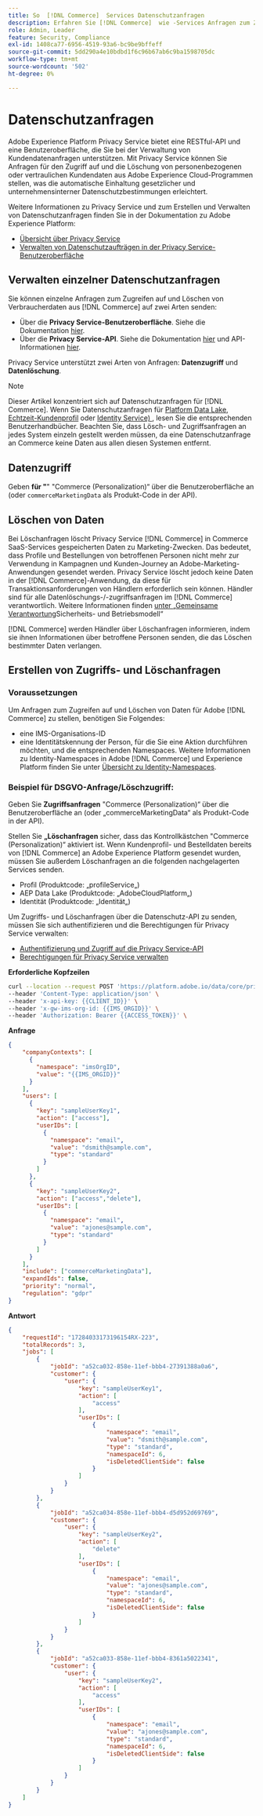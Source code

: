 ```yaml
---
title: So  [!DNL Commerce]  Services Datenschutzanfragen
description: Erfahren Sie [!DNL Commerce]  wie -Services Anfragen zum Zugriff auf und Löschen von Daten verarbeitet.
role: Admin, Leader
feature: Security, Compliance
exl-id: 1408ca77-6956-4519-93a6-bc9be9bffeff
source-git-commit: 5dd290a4e10bdbd1f6c96b67ab6c9ba1598705dc
workflow-type: tm+mt
source-wordcount: '502'
ht-degree: 0%

---
```


# Datenschutzanfragen

Adobe Experience Platform Privacy Service bietet eine RESTful-API und eine Benutzeroberfläche, die Sie bei der Verwaltung von Kundendatenanfragen unterstützen. Mit Privacy Service können Sie Anfragen für den Zugriff auf und die Löschung von personenbezogenen oder vertraulichen Kundendaten aus Adobe Experience Cloud-Programmen stellen, was die automatische Einhaltung gesetzlicher und unternehmensinterner Datenschutzbestimmungen erleichtert.

Weitere Informationen zu Privacy Service und zum Erstellen und Verwalten von Datenschutzanfragen finden Sie in der Dokumentation zu Adobe Experience Platform:

* [Übersicht über Privacy Service](https://experienceleague.adobe.com/de/docs/experience-platform/privacy/home)
* [Verwalten von Datenschutzaufträgen in der Privacy Service-Benutzeroberfläche](https://experienceleague.adobe.com/de/docs/experience-platform/privacy/ui/user-guide)

## Verwalten einzelner Datenschutzanfragen

Sie können einzelne Anfragen zum Zugreifen auf und Löschen von Verbraucherdaten aus [!DNL Commerce] auf zwei Arten senden:

* Über die **Privacy Service-Benutzeroberfläche**. Siehe die Dokumentation [hier](https://experienceleague.adobe.com/de/docs/experience-platform/privacy/ui/user-guide#_blank).
* Über die **Privacy Service-API**. Siehe die Dokumentation [hier](https://developer.adobe.com/experience-platform-apis/references/privacy-service/#_blank) und API-Informationen [hier](https://developer.adobe.com/experience-platform-apis/#_blank).

Privacy Service unterstützt zwei Arten von Anfragen: **Datenzugriff** und **Datenlöschung**.

>[!NOTE]
>
>Dieser Artikel konzentriert sich auf Datenschutzanfragen für [!DNL Commerce]. Wenn Sie Datenschutzanfragen für [Platform Data Lake](https://experienceleague.adobe.com/de/docs/experience-platform/catalog/privacy), [Echtzeit-Kundenprofil](https://experienceleague.adobe.com/de/docs/experience-platform/profile/privacy) oder [Identity Service) &#x200B;](https://experienceleague.adobe.com/de/docs/experience-platform/identity/privacy), lesen Sie die entsprechenden Benutzerhandbücher. Beachten Sie, dass Lösch- und Zugriffsanfragen an jedes System einzeln gestellt werden müssen, da eine Datenschutzanfrage an Commerce keine Daten aus allen diesen Systemen entfernt.

## Datenzugriff

Geben **für &quot;**&quot; &quot;Commerce (Personalization)“ über die Benutzeroberfläche an (oder `commerceMarketingData` als Produkt-Code in der API).

## Löschen von Daten

Bei Löschanfragen löscht Privacy Service [!DNL Commerce] in Commerce SaaS-Services gespeicherten Daten zu Marketing-Zwecken. Das bedeutet, dass Profile und Bestellungen von betroffenen Personen nicht mehr zur Verwendung in Kampagnen und Kunden-Journey an Adobe-Marketing-Anwendungen gesendet werden. Privacy Service löscht jedoch keine Daten in der [!DNL Commerce]-Anwendung, da diese für Transaktionsanforderungen von Händlern erforderlich sein können. Händler sind für alle Datenlöschungs-/-zugriffsanfragen im [!DNL Commerce] verantwortlich. Weitere Informationen finden [&#x200B; unter „Gemeinsame Verantwortung](https://experienceleague.adobe.com/de/docs/commerce-operations/security-and-compliance/shared-responsibility)Sicherheits- und Betriebsmodell“

[!DNL Commerce] werden Händler über Löschanfragen informieren, indem sie ihnen Informationen über betroffene Personen senden, die das Löschen bestimmter Daten verlangen.

## Erstellen von Zugriffs- und Löschanfragen

### Voraussetzungen

Um Anfragen zum Zugreifen auf und Löschen von Daten für Adobe [!DNL Commerce] zu stellen, benötigen Sie Folgendes:

* eine IMS-Organisations-ID
* eine Identitätskennung der Person, für die Sie eine Aktion durchführen möchten, und die entsprechenden Namespaces. Weitere Informationen zu Identity-Namespaces in Adobe [!DNL Commerce] und Experience Platform finden Sie unter [Übersicht zu Identity-Namespaces](https://experienceleague.adobe.com/de/docs/experience-platform/identity/features/namespaces).

### Beispiel für DSGVO-Anfrage/Löschzugriff:

Geben Sie **Zugriffsanfragen** &quot;Commerce (Personalization)“ über die Benutzeroberfläche an (oder „commerceMarketingData“ als Produkt-Code in der API).

Stellen Sie **„Löschanfragen** sicher, dass das Kontrollkästchen &quot;Commerce (Personalization)“ aktiviert ist. Wenn Kundenprofil- und Bestelldaten bereits von [!DNL Commerce] an Adobe Experience Platform gesendet wurden, müssen Sie außerdem Löschanfragen an die folgenden nachgelagerten Services senden.

* Profil (Produktcode: „profileService„)
* AEP Data Lake (Produktcode: „AdobeCloudPlatform„)
* Identität (Produktcode: „Identität„)

Um Zugriffs- und Löschanfragen über die Datenschutz-API zu senden, müssen Sie sich authentifizieren und die Berechtigungen für Privacy Service verwalten:

* [Authentifizierung und Zugriff auf die Privacy Service-API](https://experienceleague.adobe.com/de/docs/experience-platform/privacy/api/getting-started)
* [Berechtigungen für Privacy Service verwalten](https://experienceleague.adobe.com/de/docs/experience-platform/privacy/permissions)

**Erforderliche Kopfzeilen**

```bash
curl --location --request POST 'https://platform.adobe.io/data/core/privacy/jobs' \
--header 'Content-Type: application/json' \
--header 'x-api-key: {{CLIENT_ID}}' \
--header 'x-gw-ims-org-id: {{IMS_ORGID}}' \
--header 'Authorization: Bearer {{ACCESS_TOKEN}}' \
```

**Anfrage**

```json
{
    "companyContexts": [
      {
        "namespace": "imsOrgID",
        "value": "{{IMS_ORGID}}"
      }
    ],
    "users": [
      {
        "key": "sampleUserKey1",
        "action": ["access"],
        "userIDs": [
          {
            "namespace": "email",
            "value": "dsmith@sample.com",
            "type": "standard"
          }
        ]
      },
      {
        "key": "sampleUserKey2",
        "action": ["access","delete"],
        "userIDs": [
          {
            "namespace": "email",
            "value": "ajones@sample.com",
            "type": "standard"
          }
        ]
      }
    ],
    "include": ["commerceMarketingData"],
    "expandIds": false,
    "priority": "normal",
    "regulation": "gdpr"
}
```

**Antwort**

```json
{
    "requestId": "17284033173196154RX-223",
    "totalRecords": 3,
    "jobs": [
        {
            "jobId": "a52ca032-858e-11ef-bbb4-27391388a0a6",
            "customer": {
                "user": {
                    "key": "sampleUserKey1",
                    "action": [
                        "access"
                    ],
                    "userIDs": [
                        {
                            "namespace": "email",
                            "value": "dsmith@sample.com",
                            "type": "standard",
                            "namespaceId": 6,
                            "isDeletedClientSide": false
                        }
                    ]
                }
            }
        },
        {
            "jobId": "a52ca034-858e-11ef-bbb4-d5d952d69769",
            "customer": {
                "user": {
                    "key": "sampleUserKey2",
                    "action": [
                        "delete"
                    ],
                    "userIDs": [
                        {
                            "namespace": "email",
                            "value": "ajones@sample.com",
                            "type": "standard",
                            "namespaceId": 6,
                            "isDeletedClientSide": false
                        }
                    ]
                }
            }
        },
        {
            "jobId": "a52ca033-858e-11ef-bbb4-8361a5022341",
            "customer": {
                "user": {
                    "key": "sampleUserKey2",
                    "action": [
                        "access"
                    ],
                    "userIDs": [
                        {
                            "namespace": "email",
                            "value": "ajones@sample.com",
                            "type": "standard",
                            "namespaceId": 6,
                            "isDeletedClientSide": false
                        }
                    ]
                }
            }
        }
    ]
}
```
